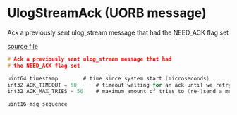 # UlogStreamAck (UORB message)

Ack a previously sent ulog_stream message that had the NEED_ACK flag set

[source file](https://github.com/PX4/PX4-Autopilot/blob/release/1.15/msg/UlogStreamAck.msg)

```c
# Ack a previously sent ulog_stream message that had
# the NEED_ACK flag set

uint64 timestamp        # time since system start (microseconds)
int32 ACK_TIMEOUT = 50      # timeout waiting for an ack until we retry to send the message [ms]
int32 ACK_MAX_TRIES = 50    # maximum amount of tries to (re-)send a message, each time waiting ACK_TIMEOUT ms

uint16 msg_sequence

```
